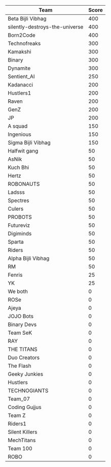|Team|Score|
|---|---|
|Beta Bijli Vibhag|400|
|silently-destroys-the-universe|400|
|Born2Code|400|
|Technofreaks|300|
|Kamakshi|300|
|Binary|300|
|Dynamite|300|
|Sentient_AI|250|
|Kadanacci|200|
|Hustlers1|200|
|Raven|200|
|GenZ|200|
|JP|200|
|A squad|150|
|Ingenious|150|
|Sigma Bijli Vibhag|150|
|Halfwit gang|50|
|AsNik|50|
|Kuch Bhi|50|
|Hertz|50|
|ROBONAUTS|50|
|Ladsss|50|
|Spectres|50|
|Culers|50|
|PROBOTS|50|
|Futureviz|50|
|Digiminds|50|
|Sparta|50|
|Riders|50|
|Alpha Bijli Vibhag|50|
|RM|50|
|Fenris|25|
|YK|25|
|We both|0|
|ROSe|0|
|Ajeya|0|
|JOJO Bots|0|
|Binary Devs|0|
|Team SeK|0|
|RAY|0|
|THE TITANS|0|
|Duo Creators|0|
|The Flash|0|
|Geeky Junkies|0|
|Hustlers|0|
|TECHNOGIANTS|0|
|Team_07|0|
|Coding Gujjus|0|
|Team Z|0|
|Riders1|0|
|Silent Killers|0|
|MechTitans|0|
|Team 100|0|
|ROBO|0|
